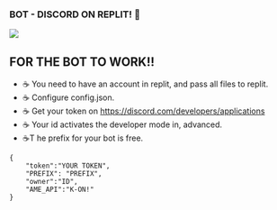 ### BOT - DISCORD ON REPLIT! 👋

![](https://media.discordapp.net/attachments/844415422598348800/845920025797853224/12x.png)

## FOR THE BOT TO WORK!!

- ☕ You need to have an account in replit, and pass all files to replit.
- ☕ Configure config.json. 
- ☕ Get your token on https://discord.com/developers/applications
- ☕ Your id activates the developer mode in, advanced.
- ☕T he prefix for your bot is free.

```
{
    "token":"YOUR TOKEN",
    "PREFIX": "PREFIX",
    "owner":"ID",
    "AME_API":"K-ON!"
}
```


